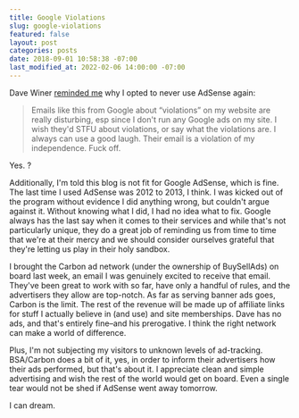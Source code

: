 ```yaml
---
title: Google Violations
slug: google-violations
featured: false
layout: post
categories: posts
date: 2018-09-01 10:58:38 -07:00
last_modified_at: 2022-02-06 14:00:00 -07:00
---
```


Dave Winer [reminded me](http://scripting.com/2018/09/01.html#a165335) why I opted to never use AdSense again:

> Emails like this from Google about “violations” on my website are really disturbing, esp since I don't run any Google ads on my site. I wish they'd STFU about violations, or say what the violations are. I always can use a good laugh. Their email is a violation of my independence. Fuck off.

Yes. ?

Additionally, I'm told this blog is not fit for Google AdSense, which is fine. The last time I used AdSense was 2012 to 2013, I think. I was kicked out of the program without evidence I did anything wrong, but couldn't argue against it. Without knowing what I did, I had no idea what to fix. Google always has the last say when it comes to their services and while that's not particularly unique, they do a great job of reminding us from time to time that we're at their mercy and we should consider ourselves grateful that they're letting us play in their holy sandbox.

I brought the Carbon ad network (under the ownership of BuySellAds) on board last week, an email I was genuinely excited to receive that email. They've been great to work with so far, have only a handful of rules, and the advertisers they allow are top-notch. As far as serving banner ads goes, Carbon is the limit. The rest of the revenue will be made up of affiliate links for stuff I actually believe in (and use) and site memberships. Dave has no ads, and that's entirely fine–and his prerogative. I think the right network can make a world of difference.

Plus, I'm not subjecting my visitors to unknown levels of ad-tracking. BSA/Carbon does a bit of it, yes, in order to inform their advertisers how their ads performed, but that's about it. I appreciate clean and simple advertising and wish the rest of the world would get on board. Even a single tear would not be shed if AdSense went away tomorrow.

I can dream.

